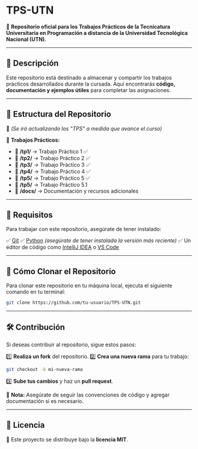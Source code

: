 # TPS-UTN

📌 **Repositorio oficial para los Trabajos Prácticos de la Tecnicatura Universitaria en Programación a distancia de la Universidad Tecnológica Nacional (UTN).**

---

## 📌 Descripción

Este repositorio está destinado a almacenar y compartir los trabajos prácticos desarrollados durante la cursada. Aquí encontrarás **código, documentación y ejemplos útiles** para completar las asignaciones.

---

## 📁 Estructura del Repositorio

📌 *(Se irá actualizando los "TPS" a medida que avance el curso)*

📂 **Trabajos Prácticos:**
- 📌 **/tp1/** → Trabajo Práctico 1 ✅
- 📌 **/tp2/** → Trabajo Práctico 2 ✅
- 📌 **/tp3/** → Trabajo Práctico 3 ✅
- 📌 **/tp4/** → Trabajo Práctico 4 ✅
- 📌 **/tp5/** → Trabajo Práctico 5 ✅
- 📌 **/tp5/** → Trabajo Práctico 5.1
- 📄 **/docs/** → Documentación y recursos adicionales

---

## 🚀 Requisitos

Para trabajar con este repositorio, asegúrate de tener instalado:

✅ [Git](https://git-scm.com/)
✅ [Python](https://www.python.org/) *(asegúrate de tener instalada la versión más reciente)*
✅ Un editor de código como [IntelliJ IDEA](https://www.jetbrains.com/idea/) o [VS Code](https://code.visualstudio.com/)

---

## 📌 Cómo Clonar el Repositorio

Para clonar este repositorio en tu máquina local, ejecuta el siguiente comando en tu terminal:

```bash
git clone https://github.com/tu-usuario/TPS-UTN.git
```

---

## 🛠 Contribución

Si deseas contribuir al repositorio, sigue estos pasos:

1️⃣ **Realiza un fork** del repositorio.
2️⃣ **Crea una nueva rama** para tu trabajo:
   ```bash
   git checkout -b mi-nueva-rama
   ```
3️⃣ **Sube tus cambios** y haz un **pull request**.

📢 **Nota:** Asegúrate de seguir las convenciones de código y agregar documentación si es necesario.

---

## 📄 Licencia

📜 Este proyecto se distribuye bajo la **licencia MIT**.

